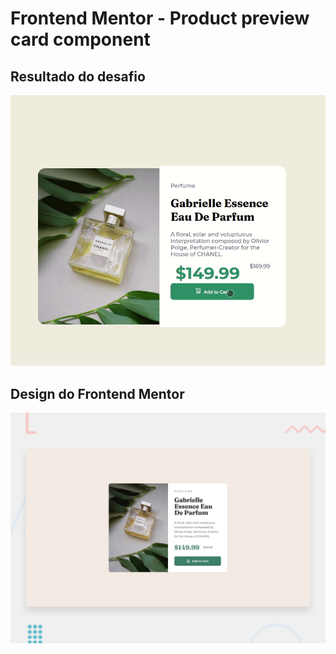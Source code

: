 # Frontend Mentor - Product preview card component

## Resultado do desafio 
![Design Product preview card component coding challenge](product-preview.gif)

## Design do Frontend Mentor
![Design preview for the Product preview card component coding challenge](./design/desktop-preview.jpg)
